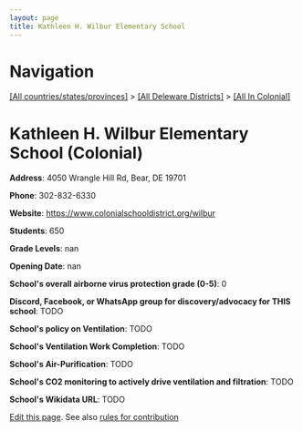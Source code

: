 ```yaml
---
layout: page
title: Kathleen H. Wilbur Elementary School
---
```

# Navigation

[[All countries/states/provinces]](../../..) > [[All Deleware Districts]](../..) > [[All In Colonial]](..)

# Kathleen H. Wilbur Elementary School (Colonial)

**Address**: 4050 Wrangle Hill Rd, Bear, DE 19701

**Phone**: 302-832-6330

**Website**: <https://www.colonialschooldistrict.org/wilbur>

**Students**: 650

**Grade Levels**: nan

**Opening Date**: nan

**School's overall airborne virus protection grade (0-5)**: 0

**Discord, Facebook, or WhatsApp group for discovery/advocacy for THIS school**: TODO

**School's policy on Ventilation**: TODO

**School's Ventilation Work Completion**: TODO

**School's Air-Purification**: TODO

**School's CO2 monitoring to actively drive ventilation and filtration**: TODO

**School's Wikidata URL**: TODO


[Edit this page](https://github.com/ventilate-schools/DE/edit/main/./Colonial/Kathleen_H._Wilbur_Elementary_School.md). See also [rules for contribution](../../../contribution-rules/)